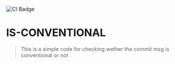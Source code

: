 ![CI Badge](https://github.com/alestor123/IS-CONVENTIONAL/actions/workflows/main.yml/badge.svg?branch=master)
# IS-CONVENTIONAL
> This is a simple code for checking wether the commit msg is conventional or not
